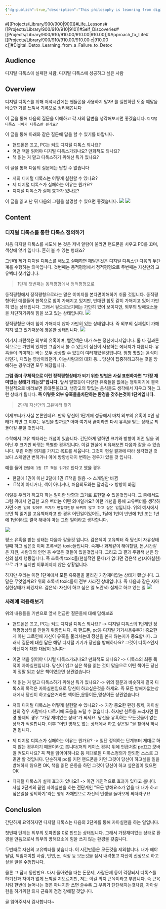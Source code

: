 ```yaml
---
{"dg-publish":true,"description":"This philosophy is leanring from digital detox, The final perpose of ditox is find and grows your own eigenvector.","permalink":"/projects/library/900/910/910-00/910-00-c/","dgPassFrontmatter":true,"noteIcon":"0","created":"2024-04-23T10:23:36.398+09:00","updated":"2024-06-20T03:56:45.360+09:00"}
---
```


#[[Projects/Library/900/900\|900]]#Life_Lessons#[[Projects/Library/900/910/910\|910]]#Self_Discoveries#[[Projects/Library/900/910/910.00/910.00\|910.00]]#Approach_to_Life#[[Projects/Library/900/910/910.00/910.00 c\|910.00 c]]#Digital_Detox_Learning_from_a_Failure_to_Detox

## Audience
디지털 디톡스에 실패한 사람, 디지털 디톡스에 성공하고 싶은 사람
## Overview
디지털 디톡스를 위해 저녁시간에는 핸들폰을 사용하지 말자! 를 실천하던 도중 꺠달음 비슷한 거를 느껴서 기록으로 정리해봅니다

이 글을 통해 다음의 질문을 이해하고 각 자의 답변을 생각해보시면 좋겠습니다.
`디지털 디톡스 나아가 디톡스란 뭔가요?`

이 글을 통해 아래와 같은 질문에 답을 할 수 있기를 바랍니다.
- 핸드폰은 끄고, PC는 켜도 디지털 디톡스 되나요?
- 어떤 책을 읽어야 디지털 디톡스가되나요? 만화책도 되나요?
- 책 읽는 거 말고 디톡스하기 위해선 뭐가 있나요?


이 글을 통해 다음의 질문에는 답할 수 없습니다
- 저의 디지털 디톡스는 어떻게 실현할 수 있나요?
- 제 디지털 디톡스가 실패하는 이유는 뭔가요?
- 디지털 디톡스가 실제 효과가 있나요?


이 글을 읽고 난 뒤
다음의 그림을 설명할 수 있으면 좋겠습니다.
![](https://i.imgur.com/uzbOpta.png)
![](https://i.imgur.com/LziopCS.png)


## Content

### 디지털 디톡스를 통한 디톡스 정의하기
처음 디지털 디톡스를 시도해 본 것은 저녁 알람이 울리면 핸드폰을 치우고 PC를 끄며, 책상에 앉기 입니다. 흔히 볼 수 있는 형태죠?

그런데 제가 디지털 디톡스를 해보고 실패하면 깨달은것은 디지털 디톡스란 다음의 두단계를 수행하는 의미입니다.
첫번째는 동적평형에서 정적평형으로
두번째는 자신만의 고유벡터 찾기입니다.


> 1단계 첫번째는 동적평형에서 정적평형으로


동적평형에서 정적평형으로라는 말은 이미지를 본다면이해하기 쉬울 것입니다.
동적평형이란 예를들어 한쪽으로 힘이 가해지고 있지만, 반대편 힘도 같이 가해지고 있어 가만히 있는 상태입니다.
그래서 겉으로보기에는 가만히 있어 보이지만, 외부의 방해요소들을 차단하기위해 힘을 쓰고 있는 상태입니다.
![](https://i.imgur.com/WgoJB4A.png)



정적평형은 아예 힘이 가해지지 않아 가만히 있는 상태입니다. 즉 외부의 실제힘이 가해지지 않고 있기때문에 평온한 상태입니다.
![](https://i.imgur.com/uzbOpta.png)


여기서 파란색은 외부의 유혹이며, 빨간색은 내가 쓰는 정신에너지입니다.
둘 다 결과론적으로는 가만히 있지만 그림에서 볼 수 있듯이 심신이 사용하는 에너지가 다릅니다.
유혹들이 의미하는 바는 모두 상상할 수 있듯이 여러개있을것입니다. 엄청 맛있는 음식이라던가, 재밌는 영상이라던가, 아는사람과의 대화 등... 당신이 집중하려고하는 것을 방해하는 경우라면 모두 해당됩니다. 

**그럼 좀더 구체적으로 이런 정적평형상태가 되기 위한 방법은 사실 표현하자면 "가장 재미없는 상태가 되는것"입니다.**
앞서 말했듯이 다양한 유혹들을 없애는 행위이기에 결국 현실적으로 바라보면 휴대폰울끄고, 냉장고의 맛있는 음식들도 생각에서 지우고 하는 그런 상태가 됩니다.
**즉 이렇듯 외부 유혹들을차단하는 환경을 갖추는것이 1단계입니다.** 




> 2단계 자신만의 고유벡터 찾기


이제부터가 사실 본론인데요.
만약 당신이 1단계에 성공해서 마치 외부의 유혹이 0인  상태가 되면 그 이후는 무엇을 할까요? 아마 여기서 끝이라면 다시 유혹을 받는 상태로 되돌아갈 뿐일 것입니다.

수학에서 고유 벡터라는 개념이 있습니다. 간단하게 말하면 크기와 방향이 어떤 일을 겪어난 후 크기만 바뀌는 특별한 경우입니다.
이걸 현실에 비유해보면 다음과 같을 수 있습니다. 우린 어떤 의지를 가지고 목표를 세웁니다. 그것이 현실 결과에 따라 생각했던 것보다 스케일만 변하거나 아예 방향성까지 변하는 경우가 있을 것 입니다.

예를 들어 `한달에 1권 IT 책을 읽기로` 한다고 했을 경우
- 한달에 1권이 아닌 2달에 1권  IT책을 읽음 -> 스케일만 바뀜
- IT책이 아니거나, 책이 아니거나, 처음의도와는 달라짐-> 방향이 바뀜

이렇듯 우리가 하고자 하는 일이란 방향과 크기로 표현할 수 있을것입니다.
그 중에서도 그럼 위에서 언급한 고유 벡터는 어떤 의미일까요?
이런 개념을 통해 고유벡터를 생각하자면 `어떤 일이 있어도 크기가 변할지언정 바뀌지 않고 하고 싶은 일`입니다.
위의 예시에서 보면 책 읽기를 고유벡터라고 한 경우 어떤일이있어도, 1달에 1번이 반년에 1번  또는 1년에 1번이라도 결국 해내야 마는 그런 일이라고 생각합니다.


![](https://i.imgur.com/jkR81Ig.png)


평소 유혹을 받는 상태는 다음과 같을것 입니다.
검은색이 고유벡터 즉 당신이 자유상태일때 하고 싶은것 이며
초록색은 toxic들입니다. 숙제나 과제같이 해야할일, 돈,시간같은 자원, 사람과의 인연 등 수많은 것들이 있을것입니다.
그리고 그 결과 주황색 선은 당신의 실제 행동입니다.
즉 초록색 toxic들(현실적인 문제)가 없다면 검은색 선(자아실현)으로 가고 싶지만 이루어지지 않은 상황입니다.

하지만 우리는 이전 1단계에서 모든 유혹들을 물리친 가장재미없는 상태가 됐습니다. 그 말은 무엇일까요?
위의 초록색 toxic들이 전부 사라진 상태입니다. 즉 다음과 같은 자아실현상태가 되겠지요.
검은색: 자신이 하고 싶은 일
노란색: 실제로 하고 있는 일
![](https://i.imgur.com/LziopCS.png)





### 사례에 적용해보기
위의 내용들을 기반으로 앞서 언급한 질문들에 대해 답해보죠


- 핸드폰은 끄고, PC는 켜도 디지털 디톡스 되나요?
  -> 디지털 디톡스의 1단계인 정적평형상태를 만들기 위함입니다. 즉 핸드폰, pc등 디지털 기기사용유무가 중요한게 아닌 그로인해 자신이 유혹을 물리치는데 정신을 쏟지 않는지가 중요합니다. 그래서 질문에 대한 답은 해당 디지털 기기가 당신을 방해하나요? 그것이 디톡스인지 아닌지에 대한 대답이 됩니다- 


- 어떤 책을 읽어야 디지털 디톡스가되나요? 만화책도 되나요?
  -> 디톡스의 최종 목적이 자아실현입니다. 당신이 읽고 싶은 책을 읽는 것이 맞음으로 어떤 책이든 당신이 정말 읽고 싶은 책이였으면 상관없습니다
  
- 책 읽는 거 말고 디톡스하기 위해선 뭐가 있나요?
  -> 위의 질문과 비슷하게 결국 디톡스의 목적은 자아실현임으로 당신이 하고싶은것을 하세요. 즉 모든 방해가없는상태에서 당신이 하고싶은거라면 책이든,운동이든,명상이든 상관없습니다



- 저의 디지털 디톡스는 어떻게 실현할 수 있나요?
  -> 가장 중요한 환경 통제, 자아실현의 경우 사람마다 다르기에 도움을 드릴 수 없습니다. 하지만 힌트를 드리자면 환경 통제의 경우 "가장 재미없는 상태"가 되세요. 당신을 유혹하는 모든것들이 없는 상태가 적절합니다. 이후 "어떤 방해도 없는 상태에서 하고 싶은일 "을 찾아서 하시면 됩니다.
  
- 제 디지털 디톡스가 실패하는 이유는 뭔가요?
  -> 일단 정의하는 단계부터 제대로 하지 않는 경우이기 때문이라고 봅니다(저의 케이스 경우) 위에 언급처럼 pc끄고 모바일 켜도디나요? 꼭 책을 읽어야하나요 등 제대로된 디톡스정의가 안되면 스스로 고민만 할 것입니다. 단순하게 pc를 키던 핸드폰을 키던 그것이 당신이 하고싶을 일을 방해하지 않으면 OK, 책을 읽던 운동을 하던 그것이 당신이 하고 싶은일이 였으면 OK

- 디지털 디톡스가 실제 효과가 있나요?
  -> 이건 개인적으로 효과가 있다고 봅니다. 사실 2단계의 끝인 자아실현을 하는 전단계인 "모든 방해요소가 없을 때 내가 하고 싶은일을 정의하기"라는 행위 자체만으로 자신의 인생을 돌아보게 되더라구요



## Conclusion

간단하게 요약하자면 디지털 디톡스는 다음의 2단계를 통해 자아실현을 하는 일입니다.

첫번째 단계는 외부의 도파민을 0로 만드는 상태입니다. 그래서 가장재미없는 상태로 환경을 만듬으로서 외부의 방해요소에 힘을 쓰지 않는 환경을 갖춥니다.

두번째로 자신의 고유벡터를 찾습니다. 이 시간만큼은 모든것을 제외합니다. 내가 해야될일, 책임져야할 사람, 인연,돈, 걱정 등 모든것을 잠시 내려놓고 자신이 진정으로 하고싶을 일을 수행합니다.


물론 그 잠시 동안만요. 다시 돌아왔을 때는 돈문제, 사람문제 등이 걱정되서 디톡스를 하기전과 차이가 없게 느껴질 지모르지만, 저는 이걸 의지 근육이라고 부릅니다. 즉 근육처럼 한번에 늘어나는 것은 아니지만 쓰면 쓸수록 그 부위가 단단해지는것처럼, 자아실현을 하기위한 의지 근육이 점점 강해질 것입니다.


글 읽어주셔서 감사합니다~








